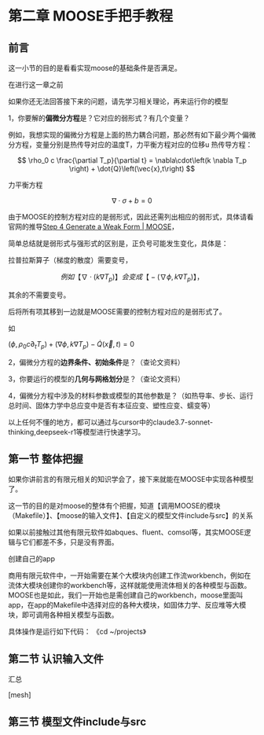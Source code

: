 # 第二章 MOOSE手把手教程

## 前言

这一小节的目的是看看实现moose的基础条件是否满足。

在进行这一章之前

如果你还无法回答接下来的问题，请先学习相关理论，再来运行你的模型

1，你要解的**偏微分方程**是？它对应的弱形式？有几个变量？

例如，我想实现的偏微分方程是上面的热力耦合问题，那必然有如下最少两个偏微分方程，变量分别是热传导对应的温度T，力平衡方程对应的位移u
热传导方程：

$$
\rho_0 c \frac{\partial T_p}{\partial t} = \nabla\cdot\left(k \nabla T_p \right) + \dot{Q}\left(\vec{x},t\right)
$$

力平衡方程

$$
\nabla\cdot\sigma+b=0
$$


由于MOOSE的控制方程对应的是弱形式，因此还需列出相应的弱形式，具体请看官网的推导[Step 4 Generate a Weak Form | MOOSE](https://mooseframework.inl.gov/getting_started/examples_and_tutorials/tutorial01_app_development/step04_weak_form.html)，

简单总结就是弱形式与强形式的区别是，正负号可能发生变化，具体是：

拉普拉斯算子（梯度的散度）需要变号， 

$$
例如【\nabla\cdot\left(k \nabla T_p \right)】会变成【-(\nabla\phi,k\nabla T_p)】，
$$

其余的不需要变号。

后将所有项其移到一边就是MOOSE需要的控制方程对应的是弱形式了。

如

$(\phi,\rho_0c\partial_tT_p)+(\nabla\phi,k\nabla T_p)-\dot{Q}\left(\vec{x},t\right)=0$

2，偏微分方程的**边界条件、初始条件**是？（查论文资料）

3，你要运行的模型的**几何与网格划分**是？（查论文资料）

4，偏微分方程中涉及的材料参数或模型的其他参数是？（如热导率、步长、运行总时间、固体力学中总应变中是否有本征应变、塑性应变、蠕变等）


以上任何不懂的地方，都可以通过与cursor中的claude3.7-sonnet-thinking,deepseek-r1等模型进行快速学习。

## 第一节 整体把握

如果你讲前言的有限元相关的知识学会了，接下来就能在MOOSE中实现各种模型了。

这一节的目的是对moose的整体有个把握，知道【调用MOOSE的模块（Makefile）】、【moose的输入文件】、【自定义的模型文件include与src】的关系

如果以前接触过其他有限元软件如abques、fluent、comsol等，其实MOOSE逻辑与它们都差不多，只是没有界面。

创建自己的app

商用有限元软件中，一开始需要在某个大模块内创建工作流workbench，例如在流体大模块创建你的workbench等，这样就能使用流体相关的各种模型与函数。MOOSE也是如此，我们一开始也是需创建自己的workbench，moose里面叫app，在app的Makefile中选择对应的各种大模块，如固体力学、反应堆等大模块，即可调用各种相关模型与函数。

具体操作是运行如下代码：
《cd ~/projects》


## 第二节 认识输入文件

汇总

[mesh]

## 第三节 模型文件include与src
